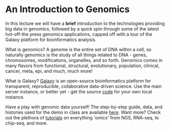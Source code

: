 # An Introduction to Genomics



In this lecture we will have a **brief** introduction to the technologies providing big data in genomics, followed by a quick spin through some of the latest hot-off-the press genomics applications, capped off with a tour of the Galaxy platform for bioinformatics analysis.

What is genomics? A genome is the entire set of DNA within a cell, so naturally genomics is the study of all things related to DNA - genes, chromosomes, modifications, organelles, and so forth. Genomics comes in many flavors from functional, structural, evolutionary, population, clinical, cancer, meta, epi, and much, much more!

What is Galaxy? [Galaxy](https://usegalaxy.org/) is an open-source bioinformatics platform for transparent, reproducible, collaborative data-driven science. Use the main server instance, or better yet - get the source [code](https://github.com/galaxyproject/galaxy) for your own local instance.

Have a play with genomic data yourself! The step-by-step guide, data, and histories used for the demo in class are available [here](https://usegalaxy.org/u/kvik/p/prabi-demo). Want more? Check out the plethora of [tutorials](http://galaxyproject.github.io/training-material/) on everything 'omics' from NGS, RNA-seq, to chip-seq, and more.

